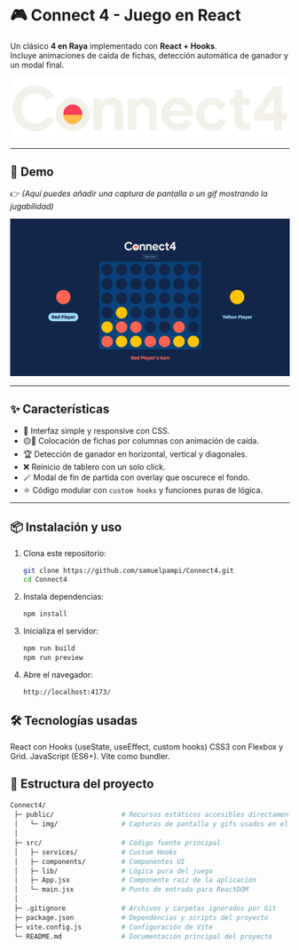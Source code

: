 # 🎮 Connect 4 - Juego en React

Un clásico **4 en Raya** implementado con **React + Hooks**.  
Incluye animaciones de caída de fichas, detección automática de ganador y un modal final.

![Logo](./public/img/conect4_logo.png)

---

## 🚀 Demo

👉 *(Aquí puedes añadir una captura de pantalla o un gif mostrando la jugabilidad)*  

![Gameplay](./public/img/connect4-gif.gif)

---

## ✨ Características

- 🎨 Interfaz simple y responsive con CSS.
- 🟡🔴 Colocación de fichas por columnas con animación de caída.
- 🏆 Detección de ganador en horizontal, vertical y diagonales.
- ❌ Reinicio de tablero con un solo click.
- 🪄 Modal de fin de partida con overlay que oscurece el fondo.
- ⚛️ Código modular con `custom hooks` y funciones puras de lógica.

---

## 📦 Instalación y uso

1. Clona este repositorio:
   ```bash
   git clone https://github.com/samuelpampi/Connect4.git
   cd Connect4

2. Instala dependencias:
   ```bash
   npm install

3. Inicializa el servidor:
   ```bash
   npm run build
   npm run preview

4. Abre el navegador:
   ```bash
   http://localhost:4173/

## 🛠️ Tecnologías usadas
React con Hooks (useState, useEffect, custom hooks)
CSS3 con Flexbox y Grid.
JavaScript (ES6+).
Vite como bundler.

## 📂 Estructura del proyecto

```bash
Connect4/
 ├─ public/                 # Recursos estáticos accesibles directamente (logo, imágenes, favicon, etc.)
 │   └─ img/                # Capturas de pantalla y gifs usados en el README
 │
 ├─ src/                    # Código fuente principal
 │   ├─ services/           # Custom Hooks
 │   ├─ components/         # Componentes UI
 │   ├─ lib/                # Lógica pura del juego 
 │   ├─ App.jsx             # Componente raíz de la aplicación
 │   └─ main.jsx            # Punto de entrada para ReactDOM
 │
 ├─ .gitignore              # Archivos y carpetas ignorados por Git
 ├─ package.json            # Dependencias y scripts del proyecto
 ├─ vite.config.js          # Configuración de Vite
 └─ README.md               # Documentación principal del proyecto